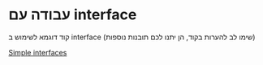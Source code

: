 # עבודה עם interface

קוד דוגמא לשימוש ב interface (שימו לב להערות בקוד, הן יתנו לכם תובנות נוספות)

[Simple interfaces](https://github.com/weiss-gal/tefen/tree/main/2024_2025/11th_grade/lessons/09_interfaces/simple_interfaces)
